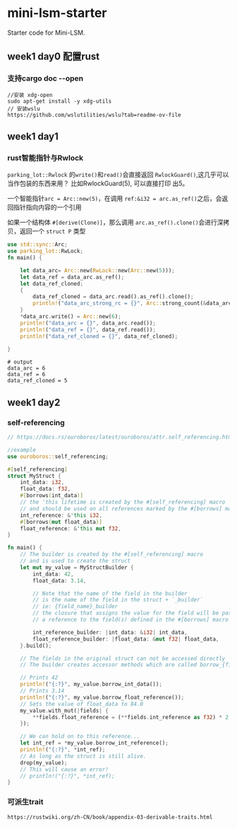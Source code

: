 # mini-lsm-starter

Starter code for Mini-LSM.

## week1 day0 配置rust
### 支持cargo doc --open

```
//安装 xdg-open
sudo apt-get install -y xdg-utils
// 安装wslu 
https://github.com/wslutilities/wslu?tab=readme-ov-file
```

## week1 day1
### rust智能指针与Rwlock
`parking_lot::Rwlock` 的`write()`和`read()`会直接返回 `RwlockGuard()`,这几乎可以当作包装的东西来用？
比如RwlockGuard(5), 可以直接打印 出5。

一个智能指针`arc = Arc::new(5)`，在调用 `ref:&i32 = arc.as_ref()`之后，会返回指针指向内容的一个引用 

如果一个结构体 `#[derive(Clone)]`，那么调用 `arc.as_ref().clone()`会进行深拷贝，返回一个 `struct P` 类型
``` rust
use std::sync::Arc;
use parking_lot::RwLock;
fn main() {

    let data_arc= Arc::new(RwLock::new(Arc::new(5)));
    let data_ref = data_arc.as_ref();
    let data_ref_cloned;
    {
        data_ref_cloned = data_arc.read().as_ref().clone();
        println!("data_arc_strong_rc = {}", Arc::strong_count(&data_arc));
    } 
    *data_arc.write() = Arc::new(6);
    println!("data_arc = {}", data_arc.read());
    println!("data_ref = {}", data_ref.read());
    println!("data_ref_cloned = {}", data_ref_cloned);
    
}
```
```
# output
data_arc = 6
data_ref = 6
data_ref_cloned = 5
```

## week1 day2
### self-referencing
```rust
// https://docs.rs/ouroboros/latest/ouroboros/attr.self_referencing.html

//example
use ouroboros::self_referencing;

#[self_referencing]
struct MyStruct {
    int_data: i32,
    float_data: f32,
    #[borrows(int_data)]
    // the 'this lifetime is created by the #[self_referencing] macro
    // and should be used on all references marked by the #[borrows] macro
    int_reference: &'this i32,
    #[borrows(mut float_data)]
    float_reference: &'this mut f32,
}

fn main() {
    // The builder is created by the #[self_referencing] macro
    // and is used to create the struct
    let mut my_value = MyStructBuilder {
        int_data: 42,
        float_data: 3.14,

        // Note that the name of the field in the builder
        // is the name of the field in the struct + `_builder`
        // ie: {field_name}_builder
        // the closure that assigns the value for the field will be passed
        // a reference to the field(s) defined in the #[borrows] macro

        int_reference_builder: |int_data: &i32| int_data,
        float_reference_builder: |float_data: &mut f32| float_data,
    }.build();

    // The fields in the original struct can not be accessed directly
    // The builder creates accessor methods which are called borrow_{field_name}()

    // Prints 42
    println!("{:?}", my_value.borrow_int_data());
    // Prints 3.14
    println!("{:?}", my_value.borrow_float_reference());
    // Sets the value of float_data to 84.0
    my_value.with_mut(|fields| {
        **fields.float_reference = (**fields.int_reference as f32) * 2.0;
    });

    // We can hold on to this reference...
    let int_ref = *my_value.borrow_int_reference();
    println!("{:?}", *int_ref);
    // As long as the struct is still alive.
    drop(my_value);
    // This will cause an error!
    // println!("{:?}", *int_ref);
}
```

### 可派生trait
```
https://rustwiki.org/zh-CN/book/appendix-03-derivable-traits.html
```
